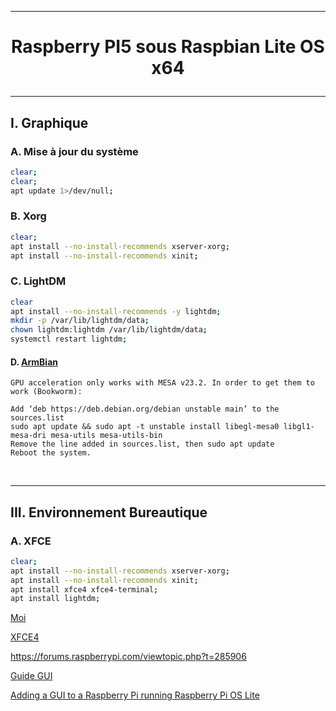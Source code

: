 --------------------------------------------------------------------------------------------------------------------------------------------------------------------------------------------------------------------------------------
# <p align='center'>  Raspberry PI5 sous Raspbian Lite OS x64 </p>

--------------------------------------------------------------------------------------------------------------------------------------------------------------------------------------------------------------------------------------
## I. Graphique
### A. Mise à jour du système
```bash
clear;
clear;
apt update 1>/dev/null;
```

### B. Xorg
```bash
clear;
apt install --no-install-recommends xserver-xorg;
apt install --no-install-recommends xinit;
```

### C. LightDM
```bash
clear
apt install --no-install-recommends -y lightdm;
mkdir -p /var/lib/lightdm/data;
chown lightdm:lightdm /var/lib/lightdm/data;
systemctl restart lightdm;
```

#### D. [ArmBian](https://www.armbian.com/rpi5b/)
```
GPU acceleration only works with MESA v23.2. In order to get them to work (Bookworm):

Add ‘deb https://deb.debian.org/debian unstable main’ to the sources.list
sudo apt update && sudo apt -t unstable install libegl-mesa0 libgl1-mesa-dri mesa-utils mesa-utils-bin
Remove the line added in sources.list, then sudo apt update
Reboot the system.
```




<br />

--------------------------------------------------------------------------------------------------------------------------------------------------------------------------------------------------------------------------------------
## III. Environnement Bureautique
### A. XFCE
```bash
clear;
apt install --no-install-recommends xserver-xorg;
apt install --no-install-recommends xinit;
apt install xfce4 xfce4-terminal;
apt install lightdm;
```




[Moi](https://forums.raspberrypi.com/viewtopic.php?t=361664)

[XFCE4](https://www.pragmaticlinux.com/2020/11/install-the-xfce-desktop-on-your-raspberry-pi/?utm_content=cmp-true)

https://forums.raspberrypi.com/viewtopic.php?t=285906

[Guide GUI](https://forums.raspberrypi.com/viewtopic.php?t=133691)

[Adding a GUI to a Raspberry Pi running Raspberry Pi OS Lite](https://gijs-de-jong.nl/posts/adding-a-gui-to-a-raspberry-pi-with-vnc/)
